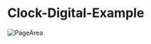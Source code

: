 # Clock-Digital-Example

![PageArea](https://user-images.githubusercontent.com/56879548/221019096-0b08f909-92ee-4d20-8214-95dd30a83c8a.jpg)
